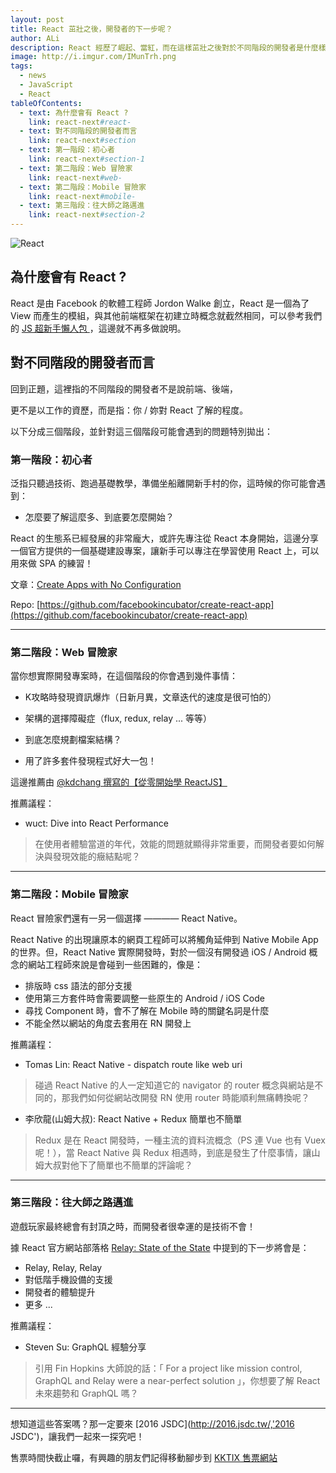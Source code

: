 ```yaml
---
layout: post
title: React 茁壯之後，開發者的下一步呢？
author: ALi
description: React 經歷了崛起、當紅，而在這樣茁壯之後對於不同階段的開發者是什麼樣的挑戰？
image: http://i.imgur.com/IMunTrh.png
tags:
  - news
  - JavaScript
  - React
tableOfContents:
  - text: 為什麼會有 React ?
    link: react-next#react-
  - text: 對不同階段的開發者而言
    link: react-next#section
  - text: 第一階段：初心者
    link: react-next#section-1
  - text: 第二階段：Web 冒險家
    link: react-next#web-
  - text: 第二階段：Mobile 冒險家
    link: react-next#mobile-
  - text: 第三階段：往大師之路邁進
    link: react-next#section-2
---
```

![React](http://i.imgur.com/IMunTrh.png)

## 為什麼會有 React ?

React 是由 Facebook 的軟體工程師 Jordon Walke 創立，React 是一個為了 View 而產生的模組，與其他前端框架在初建立時概念就截然相同，可以參考我們的 [JS 超新手懶人包
](http://blog.jsdc.tw/2016/08/21/jsdc2016-beginner-pack)，這邊就不再多做說明。


## 對不同階段的開發者而言

回到正題，這裡指的不同階段的開發者不是說前端、後端，

更不是以工作的資歷，而是指：你 / 妳對 React 了解的程度。

以下分成三個階段，並針對這三個階段可能會遇到的問題特別拋出：


### 第一階段：初心者

泛指只聽過技術、跑過基礎教學，準備坐船離開新手村的你，這時候的你可能會遇到：

- 怎麼要了解這麼多、到底要怎麼開始？

React 的生態系已經發展的非常龐大，或許先專注從 React 本身開始，這邊分享一個官方提供的一個基礎建設專案，讓新手可以專注在學習使用 React 上，可以用來做 SPA 的練習！

文章：[Create Apps with No Configuration](https://facebook.github.io/react/blog/2016/07/22/create-apps-with-no-configuration.html)

Repo: [https://github.com/facebookincubator/create-react-app](https://github.com/facebookincubator/create-react-app)

- - - -

### 第二階段：Web 冒險家

當你想實際開發專案時，在這個階段的你會遇到幾件事情：

  - K攻略時發現資訊爆炸（日新月異，文章迭代的速度是很可怕的）

  - 架構的選擇障礙症（flux, redux, relay ... 等等）

  - 到底怎麼規劃檔案結構？

  - 用了許多套件發現程式好大一包！


這邊推薦由 [@kdchang 撰寫的【從零開始學 ReactJS】](https://www.gitbook.com/book/kdchang/react101/details)


推薦議程：

- wuct: Dive into React Performance

> 在使用者體驗當道的年代，效能的問題就顯得非常重要，而開發者要如何解決與發現效能的癥結點呢？

- - - -

### 第二階段：Mobile 冒險家

React 冒險家們還有一另一個選擇 ———— React Native。

React Native 的出現讓原本的網頁工程師可以將觸角延伸到 Native Mobile App 的世界。但，React Native 實際開發時，對於一個沒有開發過 iOS / Android 概念的網站工程師來說是會碰到一些困難的，像是：

- 排版時 css 語法的部分支援
- 使用第三方套件時會需要調整一些原生的 Android / iOS Code
- 尋找 Component 時，會不了解在 Mobile 時的關鍵名詞是什麼
- 不能全然以網站的角度去套用在 RN 開發上

推薦議程：

- Tomas Lin: React Native - dispatch route like web uri

> 碰過 React Native 的人一定知道它的 navigator 的 router 概念與網站是不同的，那我們如何從網站改開發 RN 使用 router 時能順利無痛轉換呢？


- 李欣龍(山姆大叔): React Native + Redux 簡單也不簡單

> Redux 是在 React 開發時，一種主流的資料流概念（PS 連 Vue 也有 Vuex 呢！），當 React Native 與 Redux 相遇時，到底是發生了什麼事情，讓山姆大叔對他下了簡單也不簡單的評論呢？

- - - -


### 第三階段：往大師之路邁進

遊戲玩家最終總會有封頂之時，而開發者很幸運的是技術不會！

據 React 官方網站部落格 [Relay: State of the State](https://facebook.github.io/react/blog/2016/08/05/relay-state-of-the-state.html#whats-next) 中提到的下一步將會是：

- Relay, Relay, Relay
- 對低階手機設備的支援
- 開發者的體驗提升
- 更多 ...

推薦議程：

- Steven Su: GraphQL 經驗分享

> 引用 Fin Hopkins 大師說的話：「 For a project like mission control, GraphQL and Relay were a near-perfect solution 」，你想要了解 React 未來趨勢和 GraphQL 嗎？

- - - -

想知道這些答案嗎？那一定要來 [2016 JSDC](http://2016.jsdc.tw/,'2016 JSDC')，讓我們一起來一探究吧！

售票時間快截止囉，有興趣的朋友們記得移動腳步到 [KKTIX 售票網站](http://jsdc-tw.kktix.cc/events/jsdc2016, '售票於 9/16 截止')

